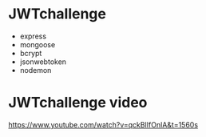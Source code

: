 # JWTchallenge

- express
- mongoose
- bcrypt
- jsonwebtoken
- nodemon

# JWTchallenge video

https://www.youtube.com/watch?v=qckBlIfOnlA&t=1560s